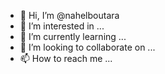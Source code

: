 - 👋 Hi, I’m @nahelboutara
- 👀 I’m interested in ...
- 🌱 I’m currently learning ...
- 💞️ I’m looking to collaborate on ...
- 📫 How to reach me ...

<!---
nahelboutara/nahelboutara is a ✨ special ✨ repository because its `README.md` (this file) appears on your GitHub profile.
You can click the Preview link to take a look at your changes.
--->
